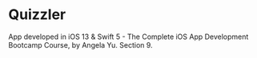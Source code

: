 # Quizzler
App developed in iOS 13 &amp; Swift 5 - The Complete iOS App Development Bootcamp Course, by Angela Yu. Section 9.
